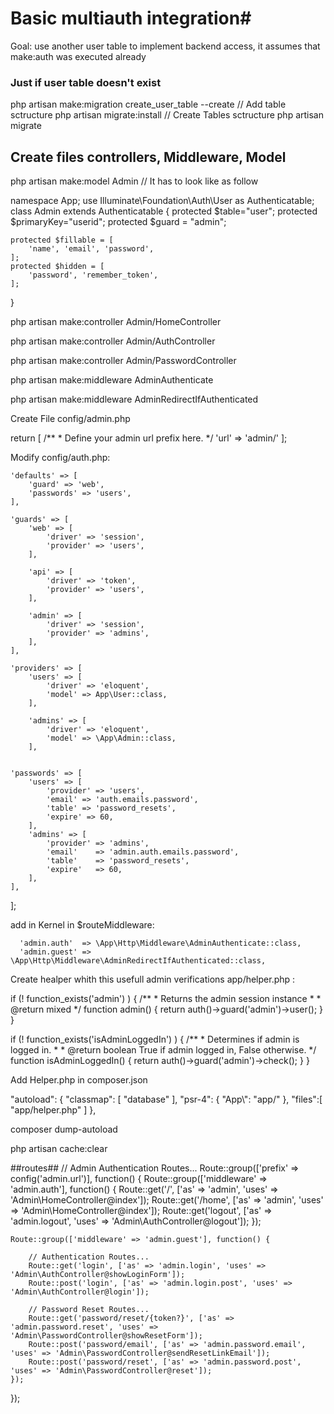 # Basic multiauth integration#
Goal: use another user table to implement backend access, it assumes that make:auth was executed already

### Just if user table doesn't exist ###
php artisan make:migration create_user_table --create
// Add table sctructure
php artisan migrate:install
// Create Tables sctructure
php artisan migrate

## Create files controllers, Middleware, Model ##

php artisan make:model Admin
// It has to look like as follow

namespace App;
use Illuminate\Foundation\Auth\User as Authenticatable;
class Admin extends Authenticatable
{
    protected $table="user";
    protected $primaryKey="userid";
    protected $guard = "admin";

    protected $fillable = [
        'name', 'email', 'password',
    ];
    protected $hidden = [
        'password', 'remember_token',
    ];

}

php artisan make:controller Admin/HomeController

php artisan make:controller Admin/AuthController

php artisan make:controller Admin/PasswordController

php artisan make:middleware AdminAuthenticate

php artisan make:middleware AdminRedirectIfAuthenticated

Create File config/admin.php

return [
	/**
	 * Define your admin url prefix here.
	 */
	'url' => 'admin/'
];

Modify config/auth.php:

    'defaults' => [
        'guard' => 'web',
        'passwords' => 'users',
    ],

    'guards' => [
        'web' => [
            'driver' => 'session',
            'provider' => 'users',
        ],

        'api' => [
            'driver' => 'token',
            'provider' => 'users',
        ],

        'admin' => [
            'driver' => 'session',
            'provider' => 'admins',
        ],
    ],

    'providers' => [
        'users' => [
            'driver' => 'eloquent',
            'model' => App\User::class,
        ],

        'admins' => [
            'driver' => 'eloquent',
            'model' => \App\Admin::class,
        ],


    'passwords' => [
        'users' => [
            'provider' => 'users',
            'email' => 'auth.emails.password',
            'table' => 'password_resets',
            'expire' => 60,
        ],
        'admins' => [
            'provider' => 'admins',
            'email'    => 'admin.auth.emails.password',
            'table'    => 'password_resets',
            'expire'   => 60,
        ],
    ],

];



add in Kernel in $routeMiddleware:

      'admin.auth'  => \App\Http\Middleware\AdminAuthenticate::class,
      'admin.guest' => \App\Http\Middleware\AdminRedirectIfAuthenticated::class,


Create healper whith this usefull admin verifications app/helper.php :

if (! function_exists('admin') )
{
	/**
	 * Returns the admin session instance
	 *
	 * @return  mixed
	 */
	function admin()
	{
		return auth()->guard('admin')->user();
	}
}

if (! function_exists('isAdminLoggedIn') )
{
	/**
	 * Determines if admin is logged in.
	 *
	 * @return boolean  True if admin logged in, False otherwise.
	 */
	function isAdminLoggedIn()
	{
		return auth()->guard('admin')->check();
	}
}


Add Helper.php in composer.json

"autoload": {
     "classmap": [
         "database"
     ],
     "psr-4": {
         "App\\": "app/"
     },
   "files":[
     "app/helper.php"
   ]
 },



composer dump-autoload

php artisan cache:clear


##routes##
// Admin Authentication Routes...
Route::group(['prefix' => config('admin.url')], function() {
    Route::group(['middleware' => 'admin.auth'], function() {
        Route::get('/', ['as' => 'admin', 'uses' => 'Admin\HomeController@index']);
        Route::get('/home', ['as' => 'admin', 'uses' => 'Admin\HomeController@index']);
        Route::get('logout', ['as' => 'admin.logout', 'uses' => 'Admin\AuthController@logout']);
    });

    Route::group(['middleware' => 'admin.guest'], function() {

        // Authentication Routes...
        Route::get('login', ['as' => 'admin.login', 'uses' => 'Admin\AuthController@showLoginForm']);
        Route::post('login', ['as' => 'admin.login.post', 'uses' => 'Admin\AuthController@login']);

        // Password Reset Routes...
        Route::get('password/reset/{token?}', ['as' => 'admin.password.reset', 'uses' => 'Admin\PasswordController@showResetForm']);
        Route::post('password/email', ['as' => 'admin.password.email', 'uses' => 'Admin\PasswordController@sendResetLinkEmail']);
        Route::post('password/reset', ['as' => 'admin.password.post', 'uses' => 'Admin\PasswordController@reset']);
    });
});
